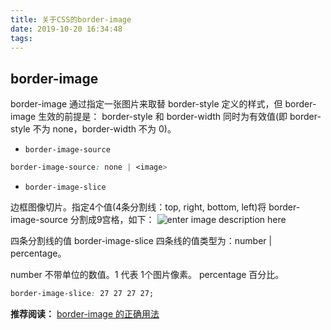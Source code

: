 ```yaml
---
title: 关于CSS的border-image
date: 2019-10-20 16:34:48
tags:
---
```


## border-image

border-image 通过指定一张图片来取替 border-style 定义的样式，但 border-image 生效的前提是： border-style 和 border-width 同时为有效值(即 border-style 不为 none，border-width 不为 0)。

- `border-image-source`

```css
border-image-source: none | <image>
```
- `border-image-slice`

边框图像切片。指定4个值(4条分割线：top, right, bottom, left)将 border-image-source 分割成9宫格，如下：
![enter image description here](https://misc.aotu.io/leeenx/border-image/2ia2uu.gif)

四条分割线的值
border-image-slice 四条线的值类型为：number | percentage。

number 不带单位的数值。1 代表 1个图片像素。
percentage 百分比。
```css
border-image-slice: 27 27 27 27;
```

**推荐阅读：** [border-image 的正确用法](https://aotu.io/notes/2016/11/02/border-image/index.html)
